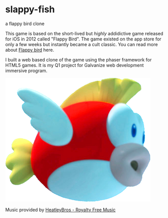 # slappy-fish
a flappy bird clone


This game is based on the short-lived but *highly* addidictive game released for iOS in 2012 called "Flappy Bird". The game existed on the app store for only a few weeks but instantly became a cult classic. You can read more about [Flappy bird](https://en.wikipedia.org/wiki/Flappy_Bird) here.

I built a web based clone of the game using the phaser framework for HTML5 games. It is my Q1 project for Galvanize web development immersive program.

![Cheep Cheep Fish](/assets/cheep3d.png)

Music provided by [HeatleyBros - Royalty Free Music](https://youtu.be/aj3Hyxxo_Lk) 

